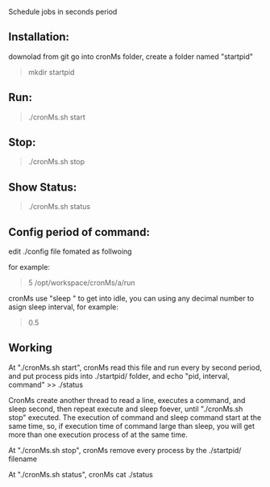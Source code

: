 Schedule jobs in seconds period



Installation:
-------------
downolad from git
go into cronMs folder, create a folder named "startpid"
> mkdir startpid




Run:
----
> ./cronMs.sh start 


Stop:
-----
> ./cronMs.sh stop


Show Status:
------------
> ./cronMs.sh status


Config period of command:
-------------------------
edit ./config file fomated as follwoing
> <interval> <command>

for example:
> 5 /opt/workspace/cronMs/a/run

cronMs use "sleep <interval>" to get into idle, 
you can using any decimal number to asign sleep interval, for example:
> 0.5 <commnad>


Working
-------
At "./cronMs.sh start", cronMs read this file and run every <command> by <interval> second period,
and put process pids into ./startpid/ folder,
and echo "pid, interval, command" >> ./status


CronMs create another thread to read a line, executes a command, and sleep <interval> second, 
then repeat execute and sleep foever, until "./cronMs.sh stop" executed.
The execution of command and sleep command start at the same time, so, if execution time of command large than sleep, you will get more than one execution process of <command> at the same time.


At "./cronMs.sh stop", cronMs remove every process by the ./startpid/ filename

At "./cronMs.sh status", cronMs cat ./status

